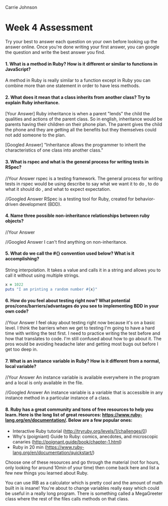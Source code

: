 Carrie Johnson
# Week 4 Assessment

Try your best to answer each question on your own before looking up the answer online. Once you're done writing your first answer, you can google the question and write the best answer you find.


#### 1. What is a method in Ruby? How is it different or similar to functions in JavaScript?
A method in Ruby is really similar to a function except in Ruby you can combine more than one statement in order to have less methods.

#### 2. What does it mean that a class inherits from another class? Try to explain Ruby inheritance.


[Your Answer]
Ruby inheritance is when a parent "lends" the child the qualities and actions of the parent class. So in english, inheritance would be parents having their children on their phone plan. The parent gives the child the phone and they are getting all the benefits but they themselves could not add someone to the plan.

[Googled Answer]
"Inheritance allows the programmer to inherit the characteristics of one class into another class."

#### 3. What is rspec and what is the general process for writing tests in RSpec?

//Your Answer
rspec is a testing framework. The general process for writing tests in rspec would be using describe to say what we want it to do , to do what it should do , and what to expect expectation.  

//Googled Answer
RSpec is a testing tool for Ruby, created for behavior-driven development (BDD).

#### 4. Name three possible non-inheritance relationships between ruby objects?

//Your Answer

//Googled Answer
I can't find anything on non-inheritance.

#### 5. What do we call the #{} convention used below? What is it accomplishing?

String interpolation. It takes a value and calls it in a string and allows you to call it without using multiple strings.

```ruby
x = 1022
puts "I am printing a random number #{x}"
```

#### 6. How do you feel about testing right now? What potential pros/cons/barriers/advantages do you see to implementing BDD in your own code?

//Your Answer
I feel okay about testing right now because it's on a basic level. I think the barriers when we get to testing I'm going to have a hard time with writing the test first. I need to practice writing the test before and how that translates to code. I'm still confused about how to go about it. The pros would be avoiding headache later and getting most bugs out before I get too deep in.

#### 7. What is an instance variable in Ruby? How is it different from a normal, local variable?

//Your Answer
An instance variable is available everywhere in the program and a local is only available in the file.

//Googled Answer
An instance variable is a variable that is accessible in any instance method in a particular instance of a class.

#### 8. Ruby has a great community and tons of free resources to help you learn. Here is the long list of great resources: https://www.ruby-lang.org/en/documentation/. Below are a few popular ones:
- Interactive Ruby tutorial (http://tryruby.org/levels/1/challenges/0)
- Why's (poigniant) Guide to Ruby: comics, anecdotes, and microscopic canaries (http://poignant.guide/book/chapter-1.html)
- Ruby in 20 min (https://www.ruby-lang.org/en/documentation/quickstart/)


Choose one of these resources and go through the material (not for hours, only looking for around 10min of your time) then come back here and list a few new things you learned about Ruby.

You can use IRB as a calculator which is pretty cool and the amount of math built in is insane!
You're about to change variables really easy which could be useful in a really long program.
There is something called a MegaGreeter class where the rest of the files calls methods on that class.
